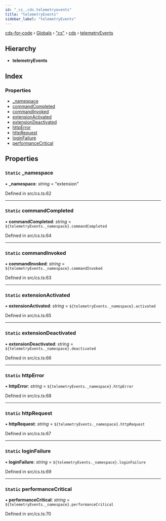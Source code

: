 ```yaml
---
id: "_cs_.cds.telemetryevents"
title: "telemetryEvents"
sidebar_label: "telemetryEvents"
---
```


[cds-for-code](../index.md) › [Globals](../globals.md) › ["cs"](../modules/_cs_.md) › [cds](../modules/_cs_.cds.md) › [telemetryEvents](_cs_.cds.telemetryevents.md)

## Hierarchy

* **telemetryEvents**

## Index

### Properties

* [_namespace](_cs_.cds.telemetryevents.md#static-_namespace)
* [commandCompleted](_cs_.cds.telemetryevents.md#static-commandcompleted)
* [commandInvoked](_cs_.cds.telemetryevents.md#static-commandinvoked)
* [extensionActivated](_cs_.cds.telemetryevents.md#static-extensionactivated)
* [extensionDeactivated](_cs_.cds.telemetryevents.md#static-extensiondeactivated)
* [httpError](_cs_.cds.telemetryevents.md#static-httperror)
* [httpRequest](_cs_.cds.telemetryevents.md#static-httprequest)
* [loginFailure](_cs_.cds.telemetryevents.md#static-loginfailure)
* [performanceCritical](_cs_.cds.telemetryevents.md#static-performancecritical)

## Properties

### `Static` _namespace

▪ **_namespace**: *string* = "extension"

Defined in src/cs.ts:62

___

### `Static` commandCompleted

▪ **commandCompleted**: *string* = `${telemetryEvents._namespace}.commandCompleted`

Defined in src/cs.ts:64

___

### `Static` commandInvoked

▪ **commandInvoked**: *string* = `${telemetryEvents._namespace}.commandInvoked`

Defined in src/cs.ts:63

___

### `Static` extensionActivated

▪ **extensionActivated**: *string* = `${telemetryEvents._namespace}.activated`

Defined in src/cs.ts:65

___

### `Static` extensionDeactivated

▪ **extensionDeactivated**: *string* = `${telemetryEvents._namespace}.deactivated`

Defined in src/cs.ts:66

___

### `Static` httpError

▪ **httpError**: *string* = `${telemetryEvents._namespace}.httpError`

Defined in src/cs.ts:68

___

### `Static` httpRequest

▪ **httpRequest**: *string* = `${telemetryEvents._namespace}.httpRequest`

Defined in src/cs.ts:67

___

### `Static` loginFailure

▪ **loginFailure**: *string* = `${telemetryEvents._namespace}.loginFailure`

Defined in src/cs.ts:69

___

### `Static` performanceCritical

▪ **performanceCritical**: *string* = `${telemetryEvents._namespace}.performanceCritical`

Defined in src/cs.ts:70
